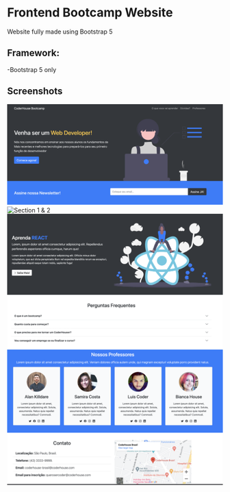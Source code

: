 # Frontend Bootcamp Website

Website fully made using Bootstrap 5

## Framework:

-Bootstrap 5 only

## Screenshots

![Homepage](./img/home-page.png)
![Section 1 & 2](./img/section-1-2.png.png)
![Section 3 & 4](./img/section-3-4.png)
![Section 5 & 6](./img/section-5-6.png)
